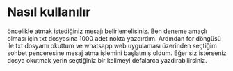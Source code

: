 # Nasıl kullanılır
öncelikle atmak istediğiniz mesajı belirlemelisiniz. Ben deneme amaçlı olması için txt dosyasına 1000 adet nokta yazdırdım.
Ardından for döngüsü ile txt dosyamı okuttum ve whatsapp web uygulaması üzerinden seçtiğim sohbet penceresine mesaj atma işlemini başlatmış oldum.
Eğer siz isterseniz dosya okutmak yerin seçtiğiniz bir kelimeyi defalarca yazdırabilirsiniz.
